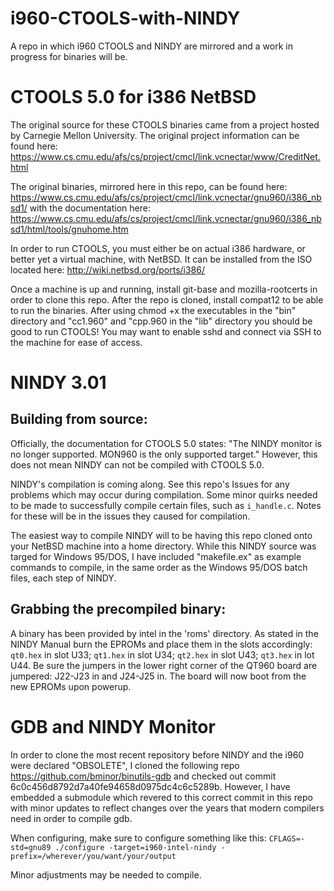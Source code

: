 # i960-CTOOLS-with-NINDY
A repo in which i960 CTOOLS and NINDY are mirrored and a work in progress for binaries will be.


# CTOOLS 5.0 for i386 NetBSD
The original source for these CTOOLS binaries came from a project hosted by Carnegie Mellon University. The original project information can be found here: https://www.cs.cmu.edu/afs/cs/project/cmcl/link.vcnectar/www/CreditNet.html

The original binaries, mirrored here in this repo, can be found here: https://www.cs.cmu.edu/afs/cs/project/cmcl/link.vcnectar/gnu960/i386_nbsd1/ with the documentation here: https://www.cs.cmu.edu/afs/cs/project/cmcl/link.vcnectar/gnu960/i386_nbsd1/html/tools/gnuhome.htm

In order to run CTOOLS, you must either be on actual i386 hardware, or better yet a virtual machine, with NetBSD. It can be installed from the ISO located here: http://wiki.netbsd.org/ports/i386/

Once a machine is up and running, install git-base and mozilla-rootcerts in order to clone this repo. After the repo is cloned, install compat12 to be able to run the binaries. After using chmod +x the executables in the "bin" directory and "cc1.960" and "cpp.960 in the "lib" directory you should be good to run CTOOLS! You may want to enable sshd and connect via SSH to the machine for ease of access.

# NINDY 3.01
## Building from source:
Officially, the documentation for CTOOLS 5.0 states: "The NINDY monitor is no longer supported. MON960 is the only supported target." However, this does not mean NINDY can not be compiled with CTOOLS 5.0.

NINDY's compilation is coming along. See this repo's Issues for any problems which may occur during compilation. Some minor quirks needed to be made to successfully compile certain files, such as `i_handle.c`. Notes for these will be in the issues they caused for compilation.

The easiest way to compile NINDY will to be having this repo cloned onto your NetBSD machine into a home directory. While this NINDY source was targed for Windows 95/DOS, I have included "makefile.ex" as example commands to compile, in the same order as the Windows 95/DOS batch files, each step of NINDY.

## Grabbing the precompiled binary:
A binary has been provided by intel in the 'roms' directory. As stated in the NINDY Manual burn the EPROMs and place them in the slots accordingly: `qt0.hex` in slot U33; `qt1.hex` in slot U34; `qt2.hex` in slot U43; `qt3.hex` in lot U44. Be sure the jumpers in the lower right corner of the QT960 board are jumpered: J22-J23 in and J24-J25 in. The board will now boot from the new EPROMs upon powerup.

# GDB and NINDY Monitor

In order to clone the most recent repository before NINDY and the i960 were declared "OBSOLETE", I cloned the following repo https://github.com/bminor/binutils-gdb and checked out commit 6c0c456d8792d7a40fe94658d0975dc4c6c5289b. However, I have embedded a submodule which revered to this correct commit in this repo with minor updates to reflect changes over the years that modern compilers need in order to compile gdb.

When configuring, make sure to configure something like this:
`CFLAGS=-std=gnu89 ./configure -target=i960-intel-nindy -prefix=/wherever/you/want/your/output`

Minor adjustments may be needed to compile.
